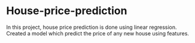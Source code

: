 # House-price-prediction
In this project, house price prediction is done using linear regression. Created a model which predict the price of any new house using features.

